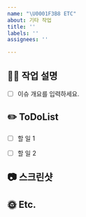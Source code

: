 ```yaml
---
name: "\U0001F3B8 ETC"
about: 기타 작업
title: ''
labels: ''
assignees: ''

---
```

<!-- 제목은 [ETC]를 먼저 써주시고, 설명을 써주세요  -->
<!-- 체크박스 채우기 예시: - [ ]   ->   - [x] -->
<!-- 필수 사항 -->

## 👨‍💻 작업 설명

- [ ] 이슈 개요를 입력하세요.

## ✏️ ToDoList

- [ ] 할 일 1
- [ ] 할 일 2


<!-- 선택 사항 -->

##  📷 스크린샷

## 🌞 Etc.

